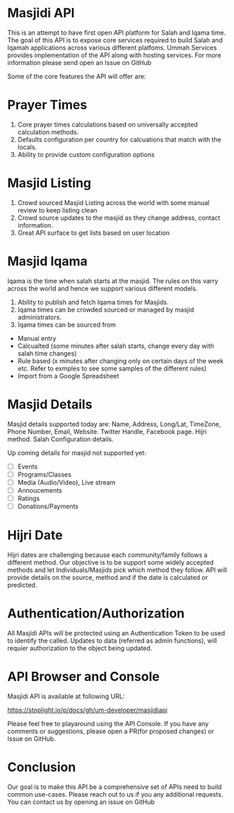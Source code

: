 # Masjidi API

This is an attempt to have first open API platform for Salah and Iqama time. The goal of this API is to expose core services required to build Salah and Iqamah applications across various different platfoms. Ummah Services provides implementation of the API along with hosting services. For more information please send open an Issue on GitHub

Some of the core features the API will offer are:

# Prayer Times
1) Core prayer times calculations based on universally accepted calculation methods. 
2) Defaults configuration per country for calcuations that match with the locals.
3) Ability to provide custom configuration options


# Masjid Listing
1) Crowd sourced Masjid Listing across the world with some manual review to keep listing clean
2) Crowd source updates to the masjid as they change address, contact information.
3) Great API surface to get lists based on user location

# Masjid Iqama

Iqama is the time when salah starts at the masjid. The rules on this varry across the world and hence we support various different models.

1) Ability to publish and fetch Iqama times for Masjids.
2) Iqama times can be crowded sourced or managed by masjid administrators. 
3) Iqama times can be sourced from




* Manual entry
* Calcualted (some minutes after salah starts, change every day with salah time changes)
* Rule based (x minutes after changing only on certain days of the week etc. Refer to exmples to see some samples of the different rules)
* Import from a Google Spreadsheet


# Masjid Details
  Masjid details supported today are:
  Name, Address, Long/Lat, TimeZone, Phone Number, Email, Website. Twitter Handle, Facebook page. Hijri method. Salah Configuration details. 

  Up coming details for masjid not supported yet:
 - [ ]  Events
 - [ ]  Programs/Classes
 - [ ]  Media (Audio/Video), Live stream
 - [ ]  Annoucements
 - [ ]  Ratings
 - [ ]  Donations/Payments

# Hijri Date
Hijri dates are challenging because each community/family follows a different method. Our objective is to be support some widely accepted methods and let Individuals/Masjids pick which method they follow. API will provide details on the source, method and if the date is calculated or predicted. 

# Authentication/Authorization
All Masjidi APIs will be protected using an Authentication Token to be used to identify the called. Updates to data (referred as admin functions), will requier authorization to the object being updated.

# API Browser and Console
Masjidi API is available at following URL:

https://stoplight.io/p/docs/gh/um-developer/masjidiapi

Please feel free to playaround using the API Console. If you have any comments or suggestions, please open a PR(for proposed changes) or Issue on GitHub. 

# Conclusion 
Our goal is to make this API be a comprehensive set of APIs need to build common use-cases. Please reach out to us if you any additional requests. You can contact us by opening an issue on GitHub
